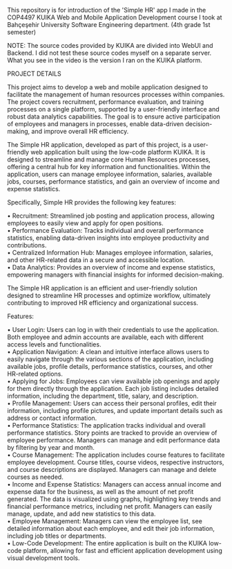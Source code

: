 This repository is for introduction of the 'Simple HR' app I made in the COP4497 KUIKA Web and Mobile Application Development course I took at Bahçeşehir University Software Engineering department. (4th grade 1st semester)

NOTE: The source codes provided by KUIKA are divided into WebUI and Backend. I did not test these source codes myself on a separate server. What you see in the video is the version I ran on the KUIKA platform.

PROJECT DETAILS

This project aims to develop a web and mobile application designed to facilitate the management of human resources processes within companies. The project covers recruitment, performance evaluation, and training processes on a single platform, supported by a user-friendly interface and robust data analytics capabilities. The goal is to ensure active participation of employees and managers in processes, enable data-driven decision-making, and improve overall HR efficiency.

The Simple HR application, developed as part of this project, is a user-friendly web application built using the low-code platform KUIKA. It is designed to streamline and manage core Human Resources processes, offering a central hub for key information and functionalities. Within the application, users can manage employee information, salaries, available jobs, courses, performance statistics, and gain an overview of income and expense statistics.

Specifically, Simple HR provides the following key features:

• Recruitment: Streamlined job posting and application process, allowing employees to easily view and apply for open positions.  
• Performance Evaluation: Tracks individual and overall performance statistics, enabling data-driven insights into employee productivity and contributions.  
• Centralized Information Hub: Manages employee information, salaries, and other HR-related data in a secure and accessible location.  
• Data Analytics: Provides an overview of income and expense statistics, empowering managers with financial insights for informed decision-making.

The Simple HR application is an efficient and user-friendly solution designed to streamline HR processes and optimize workflow, ultimately contributing to improved HR efficiency and organizational success.

Features:

• User Login: Users can log in with their credentials to use the application. Both employee and admin accounts are available, each with different access levels and functionalities.   
• Application Navigation: A clean and intuitive interface allows users to easily navigate through the various sections of the application, including available jobs, profile details, performance statistics, courses, and other HR-related options.   
• Applying for Jobs: Employees can view available job openings and apply for them directly through the application. Each job listing includes detailed information, including the department, title, salary, and description.   
• Profile Management: Users can access their personal profiles, edit their information, including profile pictures, and update important details such as address or contact information.   
• Performance Statistics: The application tracks individual and overall performance statistics. Story points are tracked to provide an overview of employee performance. Managers can manage and edit performance data by filtering by year and month.   
• Course Management: The application includes course features to facilitate employee development. Course titles, course videos, respective instructors, and course descriptions are displayed. Managers can manage and delete courses as needed.   
• Income and Expense Statistics: Managers can access annual income and expense data for the business, as well as the amount of net profit generated. The data is visualized using graphs, highlighting key trends and financial performance metrics, including net profit. Managers can easily manage, update, and add new statistics to this data.   
• Employee Management: Managers can view the employee list, see detailed information about each employee, and edit their job information, including job titles or departments.   
• Low-Code Development: The entire application is built on the KUIKA low-code platform, allowing for fast and efficient application development using visual development tools.
